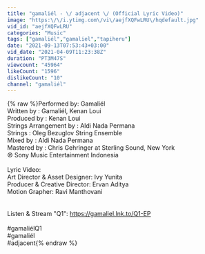 ```yaml
---
title: "gamaliél - \/ adjacent \/ (Official Lyric Video)"
image: "https:\/\/i.ytimg.com\/vi\/aejfXQFwLRU\/hqdefault.jpg"
vid_id: "aejfXQFwLRU"
categories: "Music"
tags: ["gamaliél","gamaliel","tapiheru"]
date: "2021-09-13T07:53:43+03:00"
vid_date: "2021-04-09T11:23:38Z"
duration: "PT3M47S"
viewcount: "45964"
likeCount: "1596"
dislikeCount: "10"
channel: "gamaliél"
---
```

{% raw %}Performed by: Gamaliél <br />Written by : Gamaliél, Kenan Loui<br />Produced by : Kenan Loui<br />Strings Arrangement by : Aldi Nada Permana<br />Strings : Oleg Bezuglov String Ensemble <br />Mixed by : Aldi Nada Permana<br />Mastered by : Chris Gehringer at Sterling Sound, New York<br />℗ Sony Music Entertainment Indonesia<br /><br />Lyric Video:<br />Art Director &amp; Asset Designer: Ivy Yunita<br />Producer &amp; Creative Director: Ervan Aditya<br />Motion Grapher: Ravi Manthovani<br /><br /><br />Listen &amp; Stream &quot;Q1&quot;:  <a rel="nofollow" target="blank" href="https://gamaliel.lnk.to/Q1-EP">https://gamaliel.lnk.to/Q1-EP</a><br /><br />#gamaliélQ1<br />#gamaliél<br />#adjacent{% endraw %}
